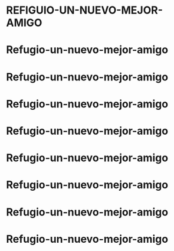 # REFIGUIO-UN-NUEVO-MEJOR-AMIGO
# Refugio-un-nuevo-mejor-amigo
# Refugio-un-nuevo-mejor-amigo
# Refugio-un-nuevo-mejor-amigo
# Refugio-un-nuevo-mejor-amigo
# Refugio-un-nuevo-mejor-amigo
# Refugio-un-nuevo-mejor-amigo
# Refugio-un-nuevo-mejor-amigo
# Refugio-un-nuevo-mejor-amigo
